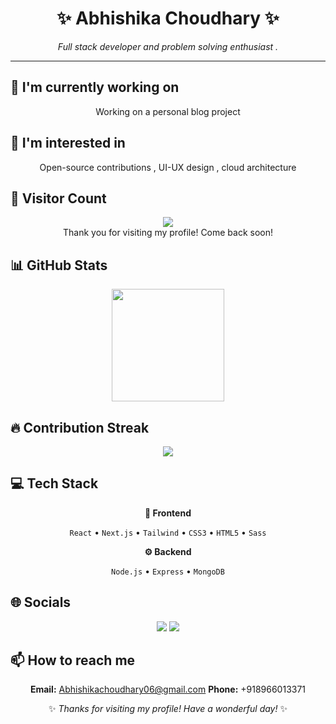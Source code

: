 <div align="center">

# ✨ Abhishika Choudhary ✨

<p><em>Full stack developer and problem solving enthusiast . </em></p>

<hr>

</div>

## 🔭 I'm currently working on

<div align="center"><p>Working on a personal blog project</p></div>

## 👀 I'm interested in

<div align="center"><p>Open-source contributions , UI-UX design , cloud architecture</p></div>

## 👀 Visitor Count

<!-- ⚠️ Important: Replace 'ika12345' with your actual GitHub username in the URL below -->
<p align="center">
  <img src="https://profile-counter.glitch.me/ika12345/count.svg" />
  <br>Thank you for visiting my profile! Come back soon!
</p>

## 📊 GitHub Stats

<!-- ⚠️ Important: Replace 'ika12345' with your actual GitHub username in the URL below -->
<div align="center">
  <img height="180em" src="https://github-readme-stats.vercel.app/api?username=ika12345&show_icons=true&theme=buefy&include_all_commits=true&count_private=true"/>
</div>

## 🔥 Contribution Streak

<!-- ⚠️ Important: Replace 'ika12345' with your actual GitHub username in the URL below -->
<div align="center">
  <img src="https://github-readme-streak-stats.herokuapp.com/?user=ika12345&theme=buefy&hide_border=false" />
</div>

## 💻 Tech Stack

<div align="center">

**🎨 Frontend**

`React` • `Next.js` • `Tailwind` • `CSS3` • `HTML5` • `Sass`

**⚙️ Backend**

`Node.js` • `Express` • `MongoDB`

</div>

## 🌐 Socials

<div align="center">

<a href="https://github.com/ika12345"><img src="https://img.shields.io/badge/github-%23121011.svg?style=for-the-badge&logo=github&logoColor=white"></a> <a href="https://www.linkedin.com/in/abhishika-choudhary-85434831b/"><img src="https://img.shields.io/badge/linkedin-%230077B5.svg?style=for-the-badge&logo=linkedin&logoColor=white"></a> 

</div>

## 📫 How to reach me

<div align="center">

**Email:** Abhishikachoudhary06@gmail.com
**Phone:** +918966013371

</div>

<div align="center">

✨ *Thanks for visiting my profile! Have a wonderful day!* ✨

</div>

